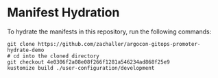 # Manifest Hydration

To hydrate the manifests in this repository, run the following commands:

```shell
git clone https://github.com/zachaller/argocon-gitops-promoter-hydrate-demo
# cd into the cloned directory
git checkout 4e0306f2a08e08f266f1281a546234ad868f25e9
kustomize build ./user-configuration/development
```
